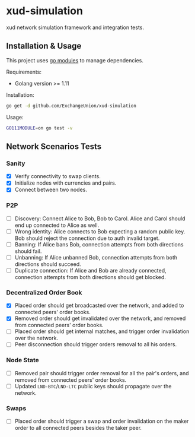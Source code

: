 # xud-simulation

xud network simulation framework and integration tests.

## Installation & Usage

This project uses [go modules](https://github.com/golang/go/wiki/Modules) 
    to manage dependencies.
    
Requirements:

* Golang version >= 1.11

Installation:

```bash
go get -d github.com/ExchangeUnion/xud-simulation
```

Usage:

```bash
GO111MODULE=on go test -v
```

## Network Scenarios Tests
### Sanity
- [x] Verify connectivity to swap clients.
- [x] Initialize nodes with currencies and pairs.
- [x] Connect between two nodes.

### P2P
- [ ] Discovery: Connect Alice to Bob, Bob to Carol. Alice and Carol should end up connected to Alice as well.
- [ ] Wrong identity: Alice connects to Bob expecting a random public key. Bob should reject the connection due to auth invalid target.
- [ ] Banning: If Alice bans Bob, connection attempts from both directions should fail.
- [ ] Unbanning: If Alice unbanned Bob, connection attempts from both directions should succeed.
- [ ] Duplicate connection: If Alice and Bob are already connected, connection attempts from both directions should get blocked.

### Decentralized Order Book
- [x] Placed order should get broadcasted over the network, and added to connected peers' order books.
- [x] Removed order should get invalidated over the network, and removed from connected peers' order books.
- [ ] Placed order should get internal matches, and trigger order invalidation over the network.
- [ ] Peer disconnection should trigger orders removal to all his orders.

### Node State
- [ ] Removed pair should trigger order removal for all the pair's orders, and removed from connected peers' order books.
- [ ] Updated `LND-BTC`/`LND-LTC` public keys should propagate over the network.

### Swaps
- [ ] Placed order should trigger a swap and order invalidation on the maker order to all connected peers besides the taker peer.
